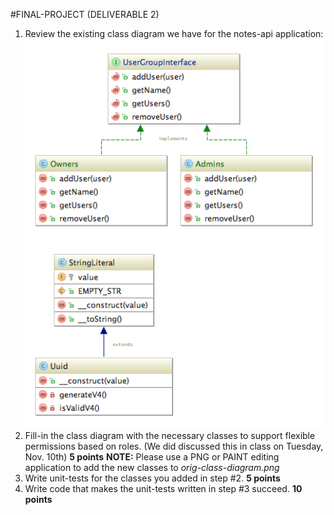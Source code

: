 #FINAL-PROJECT (DELIVERABLE 2)

1. Review the existing class diagram we have for the notes-api application: ![original class diagram](orig-class-diagram.png)
2. Fill-in the class diagram with the necessary classes to support flexible permissions based on roles.  (We did discussed this in class on Tuesday, Nov. 10th) **5 points**
**NOTE:** Please use a PNG or PAINT editing application to add the new classes to *orig-class-diagram.png*
3. Write unit-tests for the classes you added in step #2. **5 points**
4. Write code that makes the unit-tests written in step #3 succeed. **10 points**

